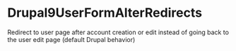 # Drupal9UserFormAlterRedirects
Redirect to user page after account creation or edit instead of going back to the user edit page (default Drupal behavior)
